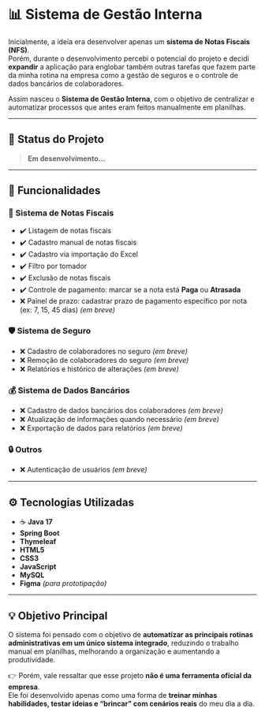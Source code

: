 # 📊 Sistema de Gestão Interna

Inicialmente, a ideia era desenvolver apenas um **sistema de Notas Fiscais (NFS)**.  
Porém, durante o desenvolvimento percebi o potencial do projeto e decidi **expandir** a aplicação para englobar também outras tarefas que fazem parte da minha rotina na empresa como a gestão de seguros e o controle de dados bancários de colaboradores.  

Assim nasceu o **Sistema de Gestão Interna**, com o objetivo de centralizar e automatizar processos que antes eram feitos manualmente em planilhas.

---

## 🚧 Status do Projeto
> **Em desenvolvimento...**

---

## 🎯 Funcionalidades

### 📄 Sistema de Notas Fiscais
- ✔️ Listagem de notas fiscais  
- ✔️ Cadastro manual de notas fiscais  
- ✔️ Cadastro via importação do Excel  
- ✔️ Filtro por tomador  
- ✔️ Exclusão de notas fiscais  
- ✔️ Controle de pagamento: marcar se a nota está **Paga** ou **Atrasada**  
- ❌ Painel de prazo: cadastrar prazo de pagamento específico por nota (ex: 7, 15, 45 dias) *(em breve)*  

### 🛡️ Sistema de Seguro
- ❌ Cadastro de colaboradores no seguro  *(em breve)*  
- ❌ Remoção de colaboradores do seguro  *(em breve)*  
- ❌ Relatórios e histórico de alterações *(em breve)*  

### 💰 Sistema de Dados Bancários
- ❌ Cadastro de dados bancários dos colaboradores  *(em breve)*  
- ❌ Atualização de informações quando necessário  *(em breve)*  
- ❌ Exportação de dados para relatórios *(em breve)*  

### 🔒 Outros
- ❌ Autenticação de usuários *(em breve)*  

---

## ⚙️ Tecnologias Utilizadas

- ☕ **Java 17**  
- **Spring Boot**  
- **Thymeleaf**  
- **HTML5**  
- **CSS3**  
- **JavaScript**  
- **MySQL**  
- **Figma** *(para prototipação)*  

---

## 💡 Objetivo Principal
O sistema foi pensado com o objetivo de **automatizar as principais rotinas administrativas em um único sistema integrado**, reduzindo o trabalho manual em planilhas, melhorando a organização e aumentando a produtividade.  

👉 Porém, vale ressaltar que esse projeto **não é uma ferramenta oficial da empresa**.  
Ele foi desenvolvido apenas como uma forma de **treinar minhas habilidades, testar ideias e “brincar” com cenários reais** do meu dia a dia.

